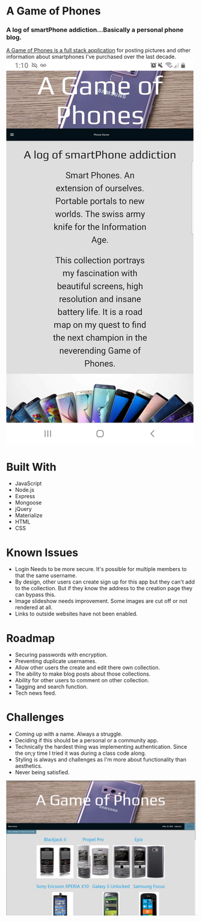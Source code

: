 # A Game of Phones
### A log of smartPhone addiction...Basically a personal phone blog. 
[A Game of Phones is a full stack application](https://the-phone-book.herokuapp.com/) for posting pictures and other information about smartphones I've purchased over the last decade.
![](https://github.com/TR-1000/Phone_Book/blob/master/Screenshot_20190811-131028_Chrome.jpg?)

# Built With
* JavaScript
* Node.js
* Express
* Mongoose
* jQuery
* Materialize
* HTML
* CSS

# Known Issues
* Login Needs to be more secure. It's possible for multiple members to that the same username.
* By design, other users can create sign up for this app but they can't add to the collection. But if they know the address to the creation page they can bypass this.
* Image slideshow needs improvement. Some images are cut off or not rendered at all.
* Links to outside websites have not been enabled.

# Roadmap
* Securing passwords with encryption.
* Preventing duplicate usernames.
* Allow other users the create and edit there own collection.
* The ability to make blog posts about those collections.
* Ability for other users to comment on other collection.
* Tagging and search function.
* Tech news feed.

# Challenges
* Coming up with a name. Always a struggle.
* Deciding if this should be a personal or a community app.
* Technically the hardest thing was implementing authentication. Since the on;y time I tried it was during a class code along.
* Styling is always and challenges as I'm more about functionality than aesthetics.
* Never being satisfied.

![](https://github.com/TR-1000/Phone_Book/blob/master/a_game_of_phones.png)
